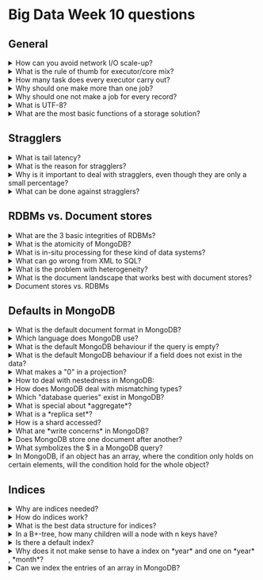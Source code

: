 # Big Data Week 10 questions
## General
<details><summary>How can you avoid network I/O scale-up? </summary>

- Batch process
- Push down computation
	- pre-filter
	- pre-project
	- pre-aggregate

</details>
<details><summary>What is the rule of thumb for executor/core mix?  </summary>

- The amount of executors should be around the root of the cores.

</details>
<details><summary>How many task does every executor carry out? </summary>

- Every executor makes many tasks, depending how fast they are/ how close they are to the data.

</details>
<details><summary>Why should one make more than one job? </summary>

- To balance the jobs better.

</details>
<details><summary>Why should one not make a job for every record? </summary>

- Too much I/O over the network overhead and also update files.

</details>
<details><summary>What is UTF-8? </summary>

- It is an encoding of the Unicode character catalogue.

</details>
<details><summary>What are the most basic functions of a storage solution? </summary>

- **C**reate
- **R**ead
- **U**pdate
- **D**elete

</details>	

## Stragglers
<details><summary>What is tail latency? </summary>

- Stragglers/ that take significantly more time than other jobs.

</details>
<details><summary>What is the reason for stragglers? </summary>

- Queues
- Power limits(hyperthreading)
- Garbage collection
- Energy management

</details>
<details><summary>Why is it important to deal with stragglers, even though they are only a small percentage? </summary>

- The latency contributes everywhere;
	- If the map-phase is not over, the reduce-phase can not start
	- If all the other nodes are done with the reduce-phase, and one still takes time, then you are still waiting.

</details>
<details><summary>What can be done against stragglers? </summary>

- Execute every job twice, but about costs twice as much.
- Start with the second/back-up job, once the first one takes too long.

</details>

## RDBMs vs. Document stores
<details><summary>What are the 3 basic integrities of RDBMs?  </summary>

- Atomic integrity (all entries are atomic values, not dicts or the like)
- Tabular/Relational integrity (all relations between tables are valid)
- Domain integrity (all entries in the same column have the same type)

</details>
<details><summary>What is the atomicity of MongoDB? </summary>

- Atomicity on one document, like the row-atomicity of HBase.

</details>
<details><summary>What is in-situ processing for these kind of data systems? </summary>

- In-situ reads and writes files directly as opposed to RDBMs and similar systems, that use the base data to populate a database, where it then gets read and written to.

</details>
<details><summary>What can go wrong from XML to SQL? </summary>

- "Nestedness", not atomic values
- Type heterogeneity

</details>
<details><summary>What is the problem with heterogeneity? </summary>

- We have to store a lot of NULLs, for all rows, where the field does not exist.

</details>
<details><summary>What is the document landscape that works best with document stores? </summary>

- Many small files of megabytes.

</details>
<details><summary>Document stores vs. RDBMs </summary>

- Good at projection and selection
- Passable at aggregation
- Bad at joins

- Also in document stores, you validate a document after you have populated.

</details>

## Defaults in MongoDB
<details><summary>What is the default document format in MongoDB? </summary>

- BSON, "JSON in binary", with a bit more data types.

</details>
<details><summary>Which language does MongoDB use? </summary>

- JavaScript

</details>
<details><summary>What is the default MongoDB behaviour if the query is empty? </summary>

- Take all.

</details>
<details><summary>What is the default MongoDB behaviour if a field does not exist in the data? </summary>

- Count it as false/not take it.

</details>
<details><summary>What makes a "0" in a projection? </summary>

- It excludes a field, all the rest is taken.

</details>
<details><summary>How to deal with nestedness in MongoDB: </summary>

- Dicts: use "."
- Arrays: use *$in*

</details>
<details><summary>How does MongoDB deal with mismatching types? </summary>

- It will be *False*, but not an error.

</details>
<details><summary>Which "database queries" exist in MongoDB? </summary>

- count
- sort
- skip
- limit
- distinct
- aggregate

</details>
<details><summary>What is special about *aggregate*? </summary>

- It makes a pipeline, which can be executed in parallel.

</details>
<details><summary>What is a *replica set*? </summary>

- The redundant blocks for the same shard.

</details>
<details><summary>How is a shard accessed? </summary>

- Each shard has a primary node with one replica, which gets accessed first.

</details>
<details><summary>What are *write concerns* in MongoDB? </summary>

- The difference between a synchronous (wait for ACK of all secondary nodes) and asynchronous (don't wait) action.

</details>
<details><summary>Does MongoDB store one document after another? </summary>

- No, MongoDB leaves padding factor which is the amount of extra space it gives the documents to grow, default is 1 and gets bigger if the document gets over the factor and diminishes if the document does not move again.

</details>
<details><summary>What symbolizes the $ in a MongoDB query? </summary>

- $ indicates an action on fields, without the dollar it is an operation on whole documents.

</details>
<details><summary>In MongoDB, if an object has an array, where the condition only holds on certain elements, will the condition hold for the whole object? </summary>

- By default, if one element of an array matches, this condition counts as fulfilled for the whole object.

</details>

## Indices
<details><summary>Why are indices needed? </summary>

- To find elements faster compared to a full scan.

</details>
<details><summary>How do indices work? </summary>

- Looking up the index in a table points to all the matching elements.

</details>
<details><summary>What is the best data structure for indices? </summary>

- A B+-tree, where the inner nodes are criteria and the leafs are the elements.

</details>
<details><summary>In a B+-tree, how many children will a node with n keys have? </summary>

- n+1 children

</details>
<details><summary>Is there a default index? </summary>

- Yes, by default *"_id"* is indexed, but many other indices can be created.

</details>
<details><summary>Why does it not make sense to have a index on *year* and one on *year* , *month*? </summary>

- *year* , *month* already contains an index on *year*, as it is a prefix.

</details>
<details><summary>Can we index the entries of an array in MongoDB? </summary>

- We can index every entry of one (not two+) array, but not the array as a whole. The index does not store the position of the element in the array.

</details>